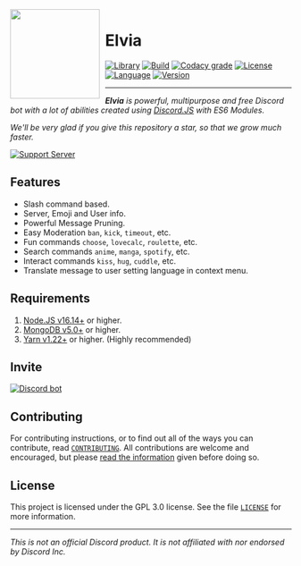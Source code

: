 <img width="160" height="160" align="left" style="float: left; margin: 0 10px 10px 0;" src="https://i.imgur.com/EDf862b.jpeg">

# Elvia

[![Library][library]][discord.js docs]
[![Build][build]][continuous integration]
[![Codacy grade][codacy grade]][codacy]
[![License][license badge]][license]
[![Language]][language]
[![Version]][version]

---

<i>**Elvia** is powerful, multipurpose and free Discord bot with a lot of abilities created using [Discord.JS][discord.js github] with ES6 Modules.

We'll be very glad if you give this repository a star, so that we grow much faster.
</i>

[![Support Server][support server]][discord server]

## Features

-   Slash command based.
-   Server, Emoji and User info.
-   Powerful Message Pruning.
-   Easy Moderation `ban`, `kick`, `timeout`, etc.
-   Fun commands `choose`, `lovecalc`, `roulette`, etc.
-   Search commands `anime`, `manga`, `spotify`, etc.
-   Interact commands `kiss`, `hug`, `cuddle`, etc.
-   Translate message to user setting language in context menu.

## Requirements

1. [Node.JS v16.14+][node.js] or higher.
2. [MongoDB v5.0+][mongodb] or higher.
3. [Yarn v1.22+][yarn] or higher. (Highly recommended)

## Invite

[![Discord bot][discord bot]][top.gg]

## Contributing

For contributing instructions, or to find out all of the ways you can contribute, read [`CONTRIBUTING`][contributing]. All contributions are welcome and encouraged, but please [read the information][code of conduct] given before doing so.

## License

This project is licensed under the GPL 3.0 license. See the file [`LICENSE`][license] for more information.

---

<i>This is not an official Discord product. It is not affiliated with nor endorsed by Discord Inc.</i>

<!-- LINKS -->

[discord.js docs]: https://discord.js.org/#/
[continuous integration]: https://github.com/Rygent/ElviaBot/actions/workflows/continuous-integration.yml
[codacy]: https://app.codacy.com/gh/Rygent/ElviaBot/dashboard
[license]: ./LICENSE
[node.js]: https://nodejs.org/en/download
[mongodb]: https://www.mongodb.com/try/download/community
[yarn]: https://yarnpkg.com/en/docs/install
[discord.js github]: https://github.com/discordjs/discord.js
[discord server]: https://discord.gg/FD5MMabf8Y
[top.gg]: https://top.gg/bot/614645495779819551
[contributing]: ./.github/CONTRIBUTING.md
[code of conduct]: ./.github/CODE_OF_CONDUCT.md

<!-- BADGES -->

[library]: https://img.shields.io/badge/library-discord.js-5865f2?style=for-the-badge
[build]: https://img.shields.io/github/actions/workflow/status/Rygent/ElviaBot/continuous-integration.yml?logo=github&style=for-the-badge
[codacy grade]: https://img.shields.io/codacy/grade/f7c237153ea545059c7d0521e59def69/main?logo=codacy&style=for-the-badge
[license badge]: https://img.shields.io/github/license/Rygent/ElviaBot?style=for-the-badge
[language]: https://img.shields.io/github/languages/top/Rygent/ElviaBot?color=3178c6&logoColor=white&style=for-the-badge
[version]: https://img.shields.io/github/package-json/v/Rygent/ElviaBot/main?label=version&color=ff4949&style=for-the-badge
[support server]: https://invidget.switchblade.xyz/FD5MMabf8Y
[discord bot]: https://top.gg/api/widget/614645495779819551.svg

